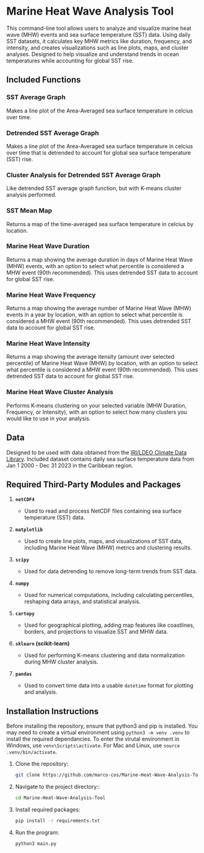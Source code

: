 # Marine Heat Wave Analysis Tool
This command-line tool allows users to analyze and visualize marine heat wave (MHW) events and sea surface temperature (SST) data. Using daily SST datasets, it calculates key MHW metrics like duration, frequency, and intensity, and creates visualizations such as line plots, maps, and cluster analyses. Designed to help visualize and understand trends in ocean temperatures while accounting for global SST rise.

## Included Functions
### SST Average Graph
Makes a line plot of the Area-Averaged sea surface temperature in celcius over time.
### Detrended SST Average Graph
Makes a line plot of the Area-Averaged sea surface temperature in celcius over time that is detrended to account for global sea surface temperature (SST) rise.
### Cluster Analysis for Detrended SST Average Graph
Like detrended SST average graph function, but with K-means cluster analysis performed. 
### SST Mean Map
Returns a map of the time-averaged sea surface temperature in celcius by location.
### Marine Heat Wave Duration
Returns a map showing the average duration in days of Marine Heat Wave (MHW) events, with an option to select what percentile is considered a MHW event (90th recommended). This uses detrended SST data to account for global SST rise. 
### Marine Heat Wave Frequency
Returns a map showing the average number of Marine Heat Wave (MHW) events in a year by location, with an option to select what percentile is considered a MHW event (90th recommended). This uses detrended SST data to account for global SST rise. 
### Marine Heat Wave Intensity
Returns a map showing the average itensity (amount over selected percentile) of Marine Heat Wave (MHW) by location, with an option to select what percentile is considered a MHW event (90th recommended). This uses detrended SST data to account for global SST rise. 
### Marine Heat Wave Cluster Analysis
Performs K-means clustering on your selected variable (MHW Duration, Frequency, or Intensity), with an option to select how many clusters you would like to use in your analysis. 

## Data
Designed to be used with data obtained from the [IRI/LDEO Climate Data Library](iridl.ldeo.columbia.edu). Included dataset contains daily sea surface temperature data from Jan 1 2000 - Dec 31 2023 in the Caribbean region.

## Required Third-Party Modules and Packages

1. **`netCDF4`**
   - Used to read and process NetCDF files containing sea surface temperature (SST) data.

2. **`matplotlib`**
   - Used to create line plots, maps, and visualizations of SST data, including Marine Heat Wave (MHW) metrics and clustering results.

3. **`scipy`**
   - Used for data detrending to remove long-term trends from SST data.

4. **`numpy`**
   - Used for numerical computations, including calculating percentiles, reshaping data arrays, and statistical analysis.

5. **`cartopy`**
   - Used for geographical plotting, adding map features like coastlines, borders, and projections to visualize SST and MHW data.

6. **`sklearn` (scikit-learn)**
   - Used for performing K-means clustering and data normalization during MHW cluster analysis.

7. **`pandas`**
   - Used to convert time data into a usable `datetime` format for plotting and analysis.

## Installation Instructions 
Before installing the repository, ensure that python3 and pip is installed. You may need to create a virtual environment using `python3 -m venv .venv` to install the required dependancies. To enter the virutal environment in Windows, use `venv\Scripts\activate`. For Mac and Linux, use `source .venv/bin/activate`.
1. Clone the repository:
   ```bash
   git clone https://github.com/marco-cos/Marine-Heat-Wave-Analysis-Tool
2. Navigate to the project directory::
   ```bash
   cd Marine-Heat-Wave-Analysis-Tool
3. Install required packages:
    ```bash
    pip install -r requirements.txt
4. Run the program:
    ```bash
    python3 main.py